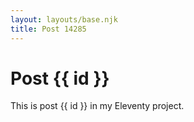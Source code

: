 ```yaml
---
layout: layouts/base.njk
title: Post 14285
---
```


# Post {{ id }}

This is post {{ id }} in my Eleventy project.
